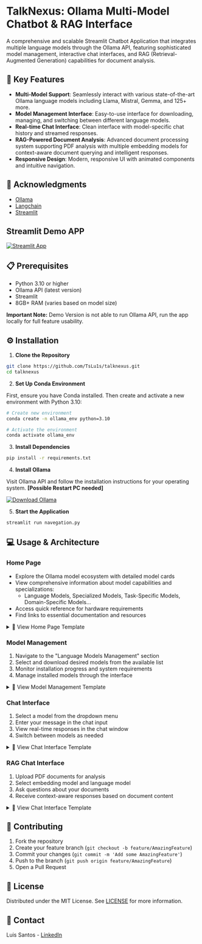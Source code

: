 # TalkNexus: Ollama Multi-Model Chatbot & RAG Interface

A comprehensive and scalable Streamlit Chatbot Application that integrates multiple language models through the Ollama API, featuring sophisticated model management, interactive chat interfaces, and RAG (Retrieval-Augmented Generation) capabilities for document analysis.

## 🌟 Key Features

- **Multi-Model Support**: Seamlessly interact with various state-of-the-art Ollama language models including Llama, Mistral, Gemma, and 125+ more.
- **Model Management Interface**: Easy-to-use interface for downloading, managing, and switching between different language models.
- **Real-time Chat Interface**:  Clean interface with model-specific chat history and streamed responses.
- **RAG-Powered Document Analysis**: Advanced document processing system supporting PDF analysis with multiple embedding models for context-aware document querying and intelligent responses.
- **Responsive Design**: Modern, responsive UI with animated components and intuitive navigation.

## 👏 Acknowledgments

* [Ollama](https://ollama.com/)
* [Langchain](https://langchain.com/)
* [Streamlit](https://streamlit.io/)  

## Streamlit Demo APP

[![Streamlit App](https://static.streamlit.io/badges/streamlit_badge_black_white.svg)](https://talknexus-ai.streamlit.app/)

## 📋 Prerequisites

- Python 3.10 or higher
- Ollama API (latest version)
- Streamlit
- 8GB+ RAM (varies based on model size)

**Important Note:** Demo Version is not able to run Ollama API, run the app locally for full feature usability.

## ⚙️ Installation

1. **Clone the Repository**
```bash
git clone https://github.com/TsLu1s/talknexus.git
cd talknexus
```

2. **Set Up Conda Environment**

First, ensure you have Conda installed. Then create and activate a new environment with Python 3.10:

```bash
# Create new environment
conda create -n ollama_env python=3.10

# Activate the environment
conda activate ollama_env
```

3. **Install Dependencies**
```bash
pip install -r requirements.txt
```

4. **Install Ollama**
   
Visit Ollama API and follow the installation instructions for your operating system. **[Possible Restart PC needed]**


<div align="left">
   
[![Download Ollama](https://img.shields.io/badge/DOWNLOAD-OLLAMA-grey?style=for-the-badge&labelColor=black)](https://ollama.com/download)

</div>

5. **Start the Application**
```bash
streamlit run navegation.py
```

## 💻 Usage & Architecture

### Home Page
- Explore the Ollama model ecosystem with detailed model cards
- View comprehensive information about model capabilities and specializations:
  - Language Models, Specialized Models, Task-Specific Models, Domain-Specific Models...
- Access quick reference for hardware requirements
- Find links to essential documentation and resources

<details>
<summary>📸 View Home Page Template</summary>

![Home Page](https://github.com/TsLu1s/talknexus/blob/main/imgs/home_page.jpg)
</details>

### Model Management
1. Navigate to the "Language Models Management" section
2. Select and download desired models from the available list
3. Monitor installation progress and system requirements
4. Manage installed models through the interface

<details>
<summary>📸 View Model Management Template</summary>

![Model Management](https://github.com/TsLu1s/talknexus/blob/main/imgs/models_page.jpg)
</details>

### Chat Interface
1. Select a model from the dropdown menu
2. Enter your message in the chat input
3. View real-time responses in the chat window
4. Switch between models as needed

<details>
<summary>📸 View Chat Interface Template</summary>

![Chat Interface](https://github.com/TsLu1s/talknexus/blob/main/imgs/chat_page.jpg)
</details>

### RAG Chat Interface

1. Upload PDF documents for analysis
2. Select embedding model and language model
3. Ask questions about your documents
4. Receive context-aware responses based on document content

<details>
<summary>📸 View Chat Interface Template</summary>

![RAG Chat Interface](https://github.com/TsLu1s/talknexus/blob/main/imgs/rag_page.jpg)
</details>


## 🤝 Contributing

1. Fork the repository
2. Create your feature branch (`git checkout -b feature/AmazingFeature`)
3. Commit your changes (`git commit -m 'Add some AmazingFeature'`)
4. Push to the branch (`git push origin feature/AmazingFeature`)
5. Open a Pull Request

## 📄 License

Distributed under the MIT License. See [LICENSE](https://github.com/TsLu1s/talknexus/blob/main/LICENSE) for more information.

## 🔗 Contact 
 
Luis Santos - [LinkedIn](https://www.linkedin.com/in/lu%C3%ADsfssantos/)

